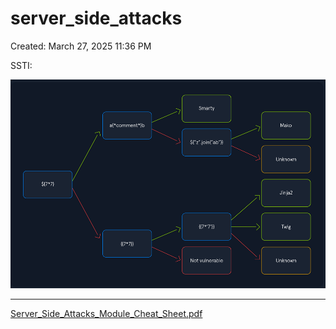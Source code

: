 # server_side_attacks

Created: March 27, 2025 11:36 PM

SSTI:

![image.png](server_side_attacks%201c3021737a898002966ddaa78ba6fa9a/image.png)

---

[Server_Side_Attacks_Module_Cheat_Sheet.pdf](server_side_attacks%201c3021737a898002966ddaa78ba6fa9a/Server_Side_Attacks_Module_Cheat_Sheet.pdf)